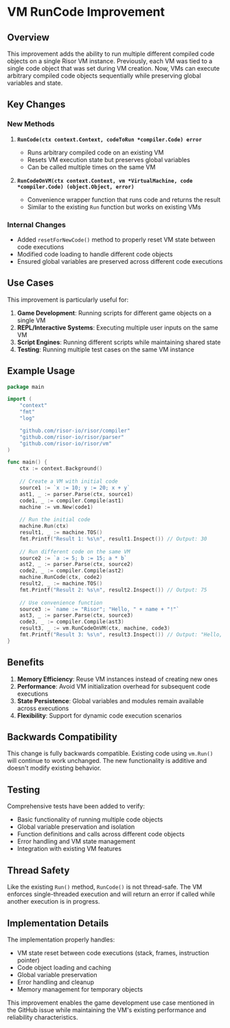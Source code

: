 # VM RunCode Improvement

## Overview

This improvement adds the ability to run multiple different compiled code objects on a single Risor VM instance. Previously, each VM was tied to a single code object that was set during VM creation. Now, VMs can execute arbitrary compiled code objects sequentially while preserving global variables and state.

## Key Changes

### New Methods

1. **`RunCode(ctx context.Context, codeToRun *compiler.Code) error`**
   - Runs arbitrary compiled code on an existing VM
   - Resets VM execution state but preserves global variables
   - Can be called multiple times on the same VM

2. **`RunCodeOnVM(ctx context.Context, vm *VirtualMachine, code *compiler.Code) (object.Object, error)`**
   - Convenience wrapper function that runs code and returns the result
   - Similar to the existing `Run` function but works on existing VMs

### Internal Changes

- Added `resetForNewCode()` method to properly reset VM state between code executions
- Modified code loading to handle different code objects
- Ensured global variables are preserved across different code executions

## Use Cases

This improvement is particularly useful for:

1. **Game Development**: Running scripts for different game objects on a single VM
2. **REPL/Interactive Systems**: Executing multiple user inputs on the same VM
3. **Script Engines**: Running different scripts while maintaining shared state
4. **Testing**: Running multiple test cases on the same VM instance

## Example Usage

```go
package main

import (
	"context"
	"fmt"
	"log"

	"github.com/risor-io/risor/compiler"
	"github.com/risor-io/risor/parser"
	"github.com/risor-io/risor/vm"
)

func main() {
	ctx := context.Background()
	
	// Create a VM with initial code
	source1 := `x := 10; y := 20; x + y`
	ast1, _ := parser.Parse(ctx, source1)
	code1, _ := compiler.Compile(ast1)
	machine := vm.New(code1)
	
	// Run the initial code
	machine.Run(ctx)
	result1, _ := machine.TOS()
	fmt.Printf("Result 1: %s\n", result1.Inspect()) // Output: 30
	
	// Run different code on the same VM
	source2 := `a := 5; b := 15; a * b`
	ast2, _ := parser.Parse(ctx, source2)
	code2, _ := compiler.Compile(ast2)
	machine.RunCode(ctx, code2)
	result2, _ := machine.TOS()
	fmt.Printf("Result 2: %s\n", result2.Inspect()) // Output: 75
	
	// Use convenience function
	source3 := `name := "Risor"; "Hello, " + name + "!"`
	ast3, _ := parser.Parse(ctx, source3)
	code3, _ := compiler.Compile(ast3)
	result3, _ := vm.RunCodeOnVM(ctx, machine, code3)
	fmt.Printf("Result 3: %s\n", result3.Inspect()) // Output: "Hello, Risor!"
}
```

## Benefits

1. **Memory Efficiency**: Reuse VM instances instead of creating new ones
2. **Performance**: Avoid VM initialization overhead for subsequent code executions
3. **State Persistence**: Global variables and modules remain available across executions
4. **Flexibility**: Support for dynamic code execution scenarios

## Backwards Compatibility

This change is fully backwards compatible. Existing code using `vm.Run()` will continue to work unchanged. The new functionality is additive and doesn't modify existing behavior.

## Testing

Comprehensive tests have been added to verify:
- Basic functionality of running multiple code objects
- Global variable preservation and isolation
- Function definitions and calls across different code objects
- Error handling and VM state management
- Integration with existing VM features

## Thread Safety

Like the existing `Run()` method, `RunCode()` is not thread-safe. The VM enforces single-threaded execution and will return an error if called while another execution is in progress.

## Implementation Details

The implementation properly handles:
- VM state reset between code executions (stack, frames, instruction pointer)
- Code object loading and caching
- Global variable preservation
- Error handling and cleanup
- Memory management for temporary objects

This improvement enables the game development use case mentioned in the GitHub issue while maintaining the VM's existing performance and reliability characteristics.
